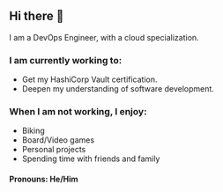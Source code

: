 ## Hi there 👋

I am a DevOps Engineer, with a cloud specialization.

### I am currently working to:
  - Get my HashiCorp Vault certification.
  - Deepen my understanding of software development.

### When I am not working, I enjoy:
  - Biking
  - Board/Video games
  - Personal projects
  - Spending time with friends and family

#### Pronouns: He/Him


<!--
**Anthonyntilelli/Anthonyntilelli** is a ✨ _special_ ✨ repository because its `README.md` (this file) appears on your GitHub profile.

Here are some ideas to get you started:

- 🔭 I’m currently working on ...
- 🌱 I’m currently learning ...
- 👯 I’m looking to collaborate on ...
- 🤔 I’m looking for help with ...
- 💬 Ask me about ...
- 📫 How to reach me: ...
- 😄 Pronouns: ...
- ⚡ Fun fact: ...
-->
